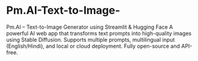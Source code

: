 # Pm.AI-Text-to-Image-
Pm.AI – Text-to-Image Generator using Streamlit &amp; Hugging Face A powerful AI web app that transforms text prompts into high-quality images using Stable Diffusion. Supports multiple prompts, multilingual input (English/Hindi), and local or cloud deployment. Fully open-source and API-free.
